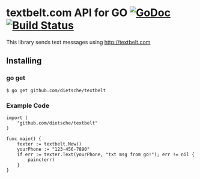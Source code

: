 textbelt.com API for GO  [![GoDoc](https://godoc.org/github.com/dietsche/textbelt?status.png)](https://godoc.org/github.com/dietsche/textbelt) [![Build Status](https://travis-ci.org/dietsche/textbelt.svg)](https://travis-ci.org/dietsche/textbelt)
==================

This library sends text messages using http://textbelt.com

## Installing

### go get
    $ go get github.com/dietsche/textbelt

### Example Code
    import (
        "github.com/dietsche/textbelt"
    )
    
    func main() {
        texter := textbelt.New()
        yourPhone := "123-456-7890"
        if err := texter.Text(yourPhone, "txt msg from go!"); err != nil {
            painc(err)
        }
    }

